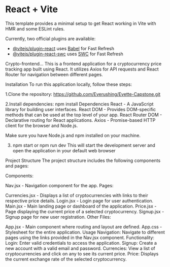 # React + Vite

This template provides a minimal setup to get React working in Vite with HMR and some ESLint rules.

Currently, two official plugins are available:

- [@vitejs/plugin-react](https://github.com/vitejs/vite-plugin-react/blob/main/packages/plugin-react/README.md) uses [Babel](https://babeljs.io/) for Fast Refresh
- [@vitejs/plugin-react-swc](https://github.com/vitejs/vite-plugin-react-swc) uses [SWC](https://swc.rs/) for Fast Refresh


Crypto-frontend...
This is a frontend application for a cryptocurrency price tracking app built using React. It utilizes Axios for API requests and React Router for navigation between different pages.

Installation
To run this application locally, follow these steps:

1.Clone the repository: https://github.com/Everushing/Evette-Capstone.git

2.Install dependencies:
npm install
Dependencies
React - A JavaScript library for building user interfaces.
React DOM - Provides DOM-specific methods that can be used at the top level of your app.
React Router DOM - Declarative routing for React applications.
Axios - Promise-based HTTP client for the browser and Node.js.

Make sure you have Node.js and npm installed on your machine.

3. npm start or npm run dev 
This will start the development server and open the application in your default web browser

Project Structure
The project structure includes the following components and pages:

Components:

Nav.jsx - Navigation component for the app.
Pages:

Currencies.jsx - Displays a list of cryptocurrencies with links to their respective price details.
Login.jsx - Login page for user authentication.
Main.jsx - Main landing page or dashboard of the application.
Price.jsx - Page displaying the current price of a selected cryptocurrency.
Signup.jsx - Signup page for new user registration.
Other Files:

App.jsx - Main component where routing and layout are defined.
App.css - Stylesheet for the entire application.
Usage
Navigation:
Navigate to different pages using the links provided in the Nav.jsx component.
Functionality:
Login: Enter valid credentials to access the application.
Signup: Create a new account with a valid email and password.
Currencies: View a list of cryptocurrencies and click on any to see its current price.
Price: Displays the current exchange rate of the selected cryptocurrency.



